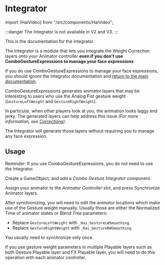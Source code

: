 # Integrator

import {HaiVideo} from "/src/components/HaiVideo";

:::danger
The Integrator is not available in V2 and V3.
:::

This is the documentation for the Integrator.

The Integrator is a module that lets you integrate the Weight Correction layers onto your Animator controller **even if you don't use ComboGestureExpressions to manage your face expressions**.

If you do use ComboGestureExpressions to manage your face expressions, you should ignore the Integrator documentation and [return to the main documentation](./../reference).

ComboGestureExpressions generates animator layers that may be interesting to users who use the Analog Fist gesture weight (`GestureLeftWeight` and `GestureRightWeight`).

In particular, when other players look at you, the animation looks laggy and jerky. The generated layers can help address this issue *(For more information, see [Corrections](corrections#gestureweight-smoothing-correction))*.

[//]: # (<iframe src="https://streamable.com/e/42360m?loop=0" width="408" height="256" frameborder="0" allowfullscreen></iframe> )

<HaiVideo src="/static/unsorted_ghc/streamable/42360m.mp4"></HaiVideo>

The Integrator will generate those layers without requiring you to manage any face expression.

## Usage

Reminder: If you use ComboGestureExpressions, you do not need to use the Integrator.

Create a GameObject, and add a *Combo Gesture Integrator* component.

Assign your animator to the *Animator Controller* slot, and press <span class="hai-btn">Synchronize Animator layers</span>.

After synchronizing, you will need to edit the animator locations which make use of the Gesture weight manually. Usually those are either the Normalized Time of animator states or Blend Tree parameters:

- Replace `GestureLeftWeight` with `_Hai_GestureLWSmoothing`
- Replace `GestureRightWeight` with `_Hai_GestureRWSmoothing`

You usually need to synchronize only once.

If you use gesture weight parameters in multiple Playable layers such as both Gesture Playable layer and FX Playable layer, you will need to do this operation with each animator controller.
